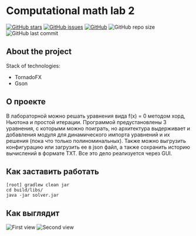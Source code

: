 # Computational math lab 2

[![GitHub stars][stars-shield]][stars-url]
[![GitHub issues][issues-shield]][issues-url]
[![GitHub][license-shield]][license-url]
![GitHub repo size](https://img.shields.io/github/repo-size/burevestnik-png/comp-math-lab2)
![GitHub last commit](https://img.shields.io/github/last-commit/burevestnik-png/comp-math-lab2)

## About the project
Stack of technologies:
- TornadoFX
- Gson

## О проекте
В лабораторной можно решать уравнения вида f(x) = 0 методом хорд, Ньютона и простой итерации. 
Программой предустановлены 3 уравнения, с которыми можно поиграть, но архитектура выдерживает и добавления 
модуля для динамического импорта уравнений и их решения (пока что только полиноминальных). 
Также можно выгрузить конфигурацию или загрузить ее в json файл, а также сохранить историю вычислений в формате TXT.
Все это дело реализуется через GUI.

##  Как заставить работать
```[root] gradlew clean jar``` <br/>
```cd build/libs/```<br/>
```java -jar solver.jar```

## Как выглядит
![First view](./docs/1.png)
![Second view](./docs/2.png)

[stars-shield]: https://img.shields.io/github/stars/burevestnik-png/comp-math-lab2?style=social
[stars-url]: https://github.com/burevestnik-png/comp-math-lab2/stargazers
[issues-shield]: https://img.shields.io/github/issues/burevestnik-png/comp-math-lab2
[issues-url]: https://github.com/burevestnik-png/comp-math-lab2/issues
[license-shield]: https://img.shields.io/github/license/burevestnik-png/comp-math-lab2
[license-url]: https://github.com/burevestnik-png/comp-math-lab2/blob/master/LICENSE
